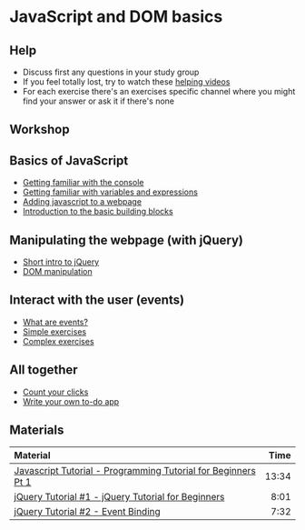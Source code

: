# JavaScript and DOM basics

## Help

- Discuss first any questions in your study group
- If you feel totally lost, try to watch these [helping videos](#materials)
- For each exercise there's an exercises specific channel where you might find your answer or ask it if there's none

## Workshop

## Basics of JavaScript

- [Getting familiar with the console](./exercises/browser-console.md)
- [Getting familiar with variables and expressions](./exercises/js-basics.md)
- [Adding javascript to a webpage](./exercises/html-script-tag.md)
- [Introduction to the basic building blocks](./exercises/js-building-blocks.md)

## Manipulating the webpage (with jQuery)

- [Short intro to jQuery](./exercises/jquery-intro.md)
- [DOM manipulation](./exercises/jquery-dom-manipulation.md)

## Interact with the user (events)

- [What are events?](./exercises/events-intro.md)
- [Simple exercises](./exercises/simple-event-listeners.md)
- [Complex exercises](./exercises/events-listeners-with-logic.md)

## All together

- [Count your clicks](./exercises/counter.md)
- [Write your own to-do app](./exercises/todo.md)

## Materials

| Material                                                                  |  Time |
| :------------------------------------------------------------------------ | ----: |
|[Javascript Tutorial - Programming Tutorial for Beginners Pt 1][js-basics] | 13:34 |
|[jQuery Tutorial #1 - jQuery Tutorial for Beginners][jquery-basics]        |  8:01 |
|[jQuery Tutorial #2 - Event Binding][events]                               |  7:32 |

[js-basics]: https://www.youtube.com/watch?v=vZBCTc9zHtI
[jquery-basics]: https://www.youtube.com/watch?v=hMxGhHNOkCU
[events]: https://www.youtube.com/watch?v=G-POtu9J-m4
